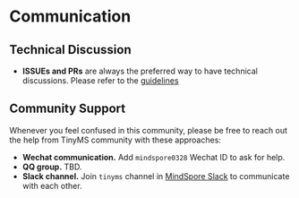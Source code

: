 # Communication

## Technical Discussion

- **ISSUEs and PRs** are always the preferred way to have technical discussions. Please refer to the [guidelines](https://tinyms.readthedocs.io/en/latest/community/contributing.html#report-issues)

## Community Support

Whenever you feel confused in this community, please be free to reach out the help from TinyMS community with these approaches:

- **Wechat communication.** Add `mindspore0328` Wechat ID to ask for help.
- **QQ group.** TBD.
- **Slack channel.** Join `tinyms` channel in [MindSpore Slack](https://join.slack.com/t/mindspore/shared_invite/zt-dgk65rli-3ex4xvS4wHX7UDmsQmfu8w) to communicate with each other.
